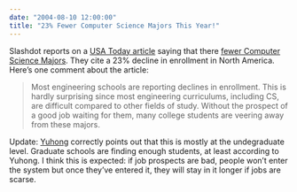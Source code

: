 ```yaml
---
date: "2004-08-10 12:00:00"
title: "23% Fewer Computer Science Majors This Year!"
---
```




Slashdot reports on a [USA Today article](http://www.usatoday.com/tech/news/2004-08-08-computer-science_x.htm) saying that there [fewer Computer Science Majors](http://slashdot.org/article.pl?sid=04/08/10/130259&#038;tid=146&#038;tid=1&#038;tid=218). They cite a 23% decline in enrollment in North America. Here&rsquo;s one comment about the article:

>Most engineering schools are reporting declines in enrollment. This is hardly surprising since most engineering curriculums, including CS, are difficult compared to other fields of study. Without the prospect of a good job waiting for them, many college students are veering away from these majors.



Update: [Yuhong](https://flydragony.blogspot.com/) correctly points out that this is mostly at the undegraduate level. Graduate schools are finding enough students, at least according to Yuhong. I think this is expected: if job prospects are bad, people won&rsquo;t enter the system but once they&rsquo;ve entered it, they will stay in it longer if jobs are scarse.

